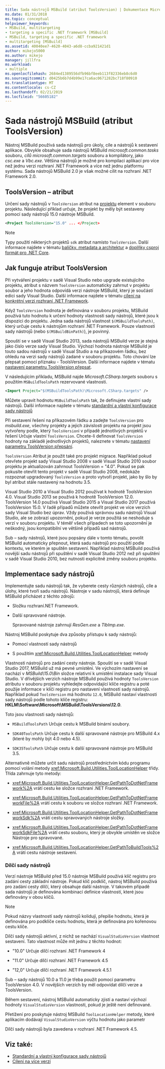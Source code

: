 ```yaml
---
title: Sada nástrojů MSBuild (atribut ToolsVersion) | Dokumentace Microsoftu
ms.date: 01/31/2018
ms.topic: conceptual
helpviewer_keywords:
- MSBuild, multitargeting
- targeting a specific .NET framework [MSBuild]
- MSBuild, targeting a specific .NET framework
- multitargeting [MSBuild]
ms.assetid: 40040ee7-4620-4043-a6d8-ccba921421d1
author: mikejo5000
ms.author: mikejo
manager: jillfra
ms.workload:
- multiple
ms.openlocfilehash: 2684ed1389556dfb96bf8eeb113f82336eb8c6d0
ms.sourcegitcommit: d0425b6b7d4b99e17ca6ac0671282bc718f80910
ms.translationtype: MT
ms.contentlocale: cs-CZ
ms.lasthandoff: 02/21/2019
ms.locfileid: "56605182"
---
```

# <a name="msbuild-toolset-toolsversion"></a>Sada nástrojů MSBuild (atribut ToolsVersion)
Nástroj MSBuild používá sada nástrojů pro úkoly, cíle a nástrojů k sestavení aplikace. Obvykle obsahuje sada nástrojů MSBuild *microsoft.common.tasks* souboru, *cílů microsoft.common.targets* souboru a kompilátory, jako *csc.exe* a  *Vbc.exe*. Většina nástrojů je možné pro kompilaci aplikací pro více než jednu verzi rozhraní .NET Framework a více než jednu platformu systému. Sada nástrojů MSBuild 2.0 je však možné cílit na rozhraní .NET Framework 2.0.

## <a name="toolsversion-attribute"></a>ToolsVersion – atribut
 Určení sady nástrojů v `ToolsVersion` atribut na [projektu](../msbuild/project-element-msbuild.md) element v souboru projektu. Následující příklad určuje, že projekt by měly být sestaveny pomocí sady nástrojů 15.0 nástroje MSBuild.

```xml
<Project ToolsVersion="15.0" ... </Project>
```

> [!NOTE]
> Typy použití některých projektů `sdk` atribut namísto `ToolsVersion`. Další informace najdete v tématu [balíčky, metadata a architektur](/dotnet/core/packages) a [doplňky csproj formát pro .NET Core](/dotnet/core/tools/csproj).

## <a name="how-the-toolsversion-attribute-works"></a>Jak funguje atribut ToolsVersion
 Při vytváření projektu v sadě Visual Studio nebo upgrade existujícího projektu, atribut s názvem `ToolsVersion` automaticky zahrnut v projektu soubor a jeho hodnota odpovídá verzi nástroje MSBuild, který je součástí edici sady Visual Studio. Další informace najdete v tématu [cílení na konkrétní verzi rozhraní .NET Framework](../ide/visual-studio-multi-targeting-overview.md).

 Když `ToolsVersion` hodnota je definována v souboru projektu, MSBuild používá tuto hodnotu k určení hodnoty vlastnosti sady nástrojů, které jsou k dispozici do projektu. Jedna sada nástrojů vlastnost `$(MSBuildToolsPath)`, který určuje cestu k nástrojům rozhraní .NET Framework. Pouze vlastnosti sady nástrojů (nebo `$(MSBuildBinPath)`), je povinný.

 Spouští se v sadě Visual Studio 2013, sada nástrojů MSBuild verze je stejná jako číslo verze sady Visual Studio. Výchozí hodnota nástroje MSBuild je touto sadou nástrojů v sadě Visual Studio a na příkazovém řádku, bez ohledu na verzi sady nástrojů zadané v souboru projektu.  Toto chování lze přepsat pomocí příznaku - ToolsVersion. Další informace najdete v tématu [nastavení parametru ToolsVersion přepsat](../msbuild/overriding-toolsversion-settings.md).

 V následujícím příkladu, MSBuild najde *Microsoft.CSharp.targets* souboru s použitím `MSBuildToolsPath` rezervované vlastnosti.

```xml
<Import Project="$(MSBuildToolsPath)\Microsoft.CSharp.targets" />
```

 Můžete upravit hodnotu `MSBuildToolsPath` tak, že definujete vlastní sady nástrojů. Další informace najdete v tématu [standardní a vlastní konfigurace sady nástrojů](../msbuild/standard-and-custom-toolset-configurations.md)

 Při sestavení řešení na příkazovém řádku a zadejte `ToolsVersion` pro *msbuild.exe*, všechny projekty a jejich závislosti projektu na projekt jsou vytvořeny podle, který `ToolsVersion`i v případě jednotlivých projektů v řešení Určuje vlastní `ToolsVersion`. Chcete-li definovat `ToolsVersion` hodnoty na základě jednotlivých projektů, naleznete v tématu [nastavení parametru ToolsVersion přepsání](../msbuild/overriding-toolsversion-settings.md).

 `ToolsVersion` Atribut je použit také pro projekt migrace. Například pokud otevřete projekt sady Visual Studio 2008 v sadě Visual Studio 2010 soubor projektu je aktualizován zahrnout ToolsVersion = "4.0". Pokud se pak pokusíte otevřít tento projekt v sadě Visual Studio 2008, nedokáže rozpoznat upgradovaný `ToolsVersion` a proto vytvoří projekt, jako by šlo by byl atribut stále nastavený na hodnotu 3.5.

 Visual Studio 2010 a Visual Studio 2012 používat k hodnotě ToolsVersion 4.0. Visual Studio 2013 se používá k hodnotě ToolsVersion 12.0. ToolsVersion 14.0 používá Visual Studio 2015 a Visual Studio 2017 používá ToolsVersion 15.0. V řadě případů můžete otevřít projekt ve více verzích sady Visual Studio bez úprav. Vždy používá správnou sadu nástrojů Visual Studio, ale se zobrazí upozornění, pokud je verze použitá se neshoduje s verzí v souboru projektu. V téměř všech případech se toto upozornění je neškodný, jsou kompatibilní ve většině případů sad nástrojů.

 Sub – sady nástrojů, které jsou popsány dále v tomto tématu, povolit MSBuild automaticky přepnout, která sadu nástrojů pro použití podle kontextu, ve kterém je spuštěn sestavení. Například nástroj MSBuild používá novější sadu nástrojů při spuštění v sadě Visual Studio 2012 než při spuštění v sadě Visual Studio 2010, bez nutnosti explicitně změny souboru projektu.

## <a name="toolset-implementation"></a>Implementace sady nástrojů
 Implementujte sadu nástrojů tak, že vyberete cesty různých nástrojů, cíle a úlohy, které tvoří sadu nástrojů. Nástroje v sadu nástrojů, která definuje MSBuild přicházet z těchto zdrojů:

- Složku rozhraní.NET Framework.

- Další spravované nástroje.

  Spravované nástroje zahrnují *ResGen.exe* a *TlbImp.exe*.

Nástroj MSBuild poskytuje dva způsoby přístupu k sady nástrojů:

-   Pomocí vlastností sady nástrojů

-   S použitím <xref:Microsoft.Build.Utilities.ToolLocationHelper> metody

Vlastnosti nástrojů pro zadání cesty nástroje. Spouští se v sadě Visual Studio 2017, MSBuild už má pevné umístění. Ve výchozím nastavení se nachází v *MSBuild\15.0\Bin* složce relativní k umístění instalace sady Visual Studio. V dřívějších verzích nástroje MSBuild používá hodnoty `ToolsVersion` atributu v souboru projektu vyhledejte odpovídající klíče registru a poté použije informace v klíči registru pro nastavení vlastností sady nástrojů. Například pokud `ToolsVersion` má hodnotu `12.0`, MSBuild nastaví vlastnosti sady nástrojů podle tohoto klíče registru: **HKLM\Software\Microsoft\MSBuild\ToolsVersions\12.0**.

 Toto jsou vlastnosti sady nástrojů:

-   `MSBuildToolsPath` Určuje cestu k MSBuild binární soubory.

-   `SDK40ToolsPath` Určuje cestu k další spravované nástroje pro MSBuild 4.x (které by mohly být 4.0 nebo 4.5).

-   `SDK35ToolsPath` Určuje cestu k další spravované nástroje pro MSBuild 3.5.

Alternativně můžete určit sadu nástrojů prostřednictvím kódu programu pomocí volání metody <xref:Microsoft.Build.Utilities.ToolLocationHelper> třídy. Třída zahrnuje tyto metody:

-   <xref:Microsoft.Build.Utilities.ToolLocationHelper.GetPathToDotNetFramework%2A> vrátí cestu ke složce rozhraní .NET Framework.

-   <xref:Microsoft.Build.Utilities.ToolLocationHelper.GetPathToDotNetFrameworkFile%2A> vrátí cestu k souboru ve složce rozhraní .NET Framework.

-   <xref:Microsoft.Build.Utilities.ToolLocationHelper.GetPathToDotNetFrameworkSdk%2A> vrátí cestu spravovaných nástroje složky.

-   <xref:Microsoft.Build.Utilities.ToolLocationHelper.GetPathToDotNetFrameworkSdkFile%2A> vrátí cestu souboru, který je obvykle umístěn ve složce Nástroje pro spravované.

-   <xref:Microsoft.Build.Utilities.ToolLocationHelper.GetPathToBuildTools%2A> vrátí cestu nástroje sestavení.

### <a name="sub-toolsets"></a>Dílčí sady nástrojů
 Verzí nástroje MSBuild před 15.0 nástroje MSBuild používá klíč registru pro zadání cesty základní nástroje. Pokud klíč podklíč, nástroj MSBuild používá pro zadání cesty dílčí, který obsahuje další nástroje. V takovém případě sada nástrojů je definována kombinací definice vlastností, které jsou definovány v obou klíčů.

> [!NOTE]
>  Pokud názvy vlastností sady nástrojů kolidují, přepíše hodnotu, která je definována pro podklíče cestu hodnotu, která je definována pro kořenovou cestu klíče.

 Dílčí sady nástrojů aktivní, z nichž se nachází `VisualStudioVersion` vlastnost sestavení. Tato vlastnost může mít jednu z těchto hodnot:

-   "10.0" Určuje dílčí rozhraní .NET Framework 4

-   "11.0" Určuje dílčí rozhraní .NET Framework 4.5

-   "12,0" Určuje dílčí rozhraní .NET Framework 4.5.1

Sub – sady nástrojů 10.0 a 11.0 je třeba použít pomocí parametru ToolsVersion 4.0. V novějších verzích by měl odpovídat dílčí verze a ToolsVersion.

Během sestavení, nástroj MSBuild automaticky zjistí a nastaví výchozí hodnoty `VisualStudioVersion` vlastnosti, pokud je ještě není definované.

Přetížení pro poskytuje nástroj MSBuild `ToolLocationHelper` metody, které aplikacím dodávají `VisualStudioVersion` výčtu hodnotu jako parametr

Dílčí sady nástrojů byla zavedena v rozhraní .NET Framework 4.5.

## <a name="see-also"></a>Viz také:
- [Standardní a vlastní konfigurace sady nástrojů](../msbuild/standard-and-custom-toolset-configurations.md)
- [Cílení na více verzí](../msbuild/msbuild-multitargeting-overview.md)
